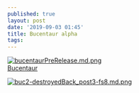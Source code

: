 ```yaml
---
published: true
layout: post
date: '2019-09-03 01:45'
title: Bucentaur alpha
tags: 
---
```

[![bucentaurPreRelease.md.png](https://cdn.scrot.moe/images/2019/09/03/bucentaurPreRelease.md.png)](https://scrot.moe/image/xIZyu)  
[Bucentaur]({{site.baseurl}}/bucentaur)

[![buc2-destroyedBack_post3-fs8.md.png](https://cdn.scrot.moe/images/2019/09/04/buc2-destroyedBack_post3-fs8.md.png)](https://cdn.scrot.moe/images/2019/09/04/buc2-destroyedBack_post3-fs8.png)
